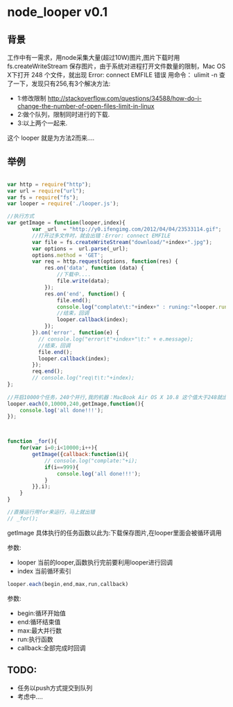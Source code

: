node_looper v0.1
===========

背景
-------------
工作中有一需求，用node采集大量(超过10W)图片,图片下载时用 fs.createWriteStream 保存图片，由于系统对进程打开文件数量的限制，Mac OS X下打开 248 个文件，就出现 Error: connect EMFILE 错误 
用命令： ulimit -n 查了一下，发现只有256,有3个解决方法: 

 - 1:修改限制 http://stackoverflow.com/questions/34588/how-do-i-change-the-number-of-open-files-limit-in-linux 
 - 2:做个队列，限制同时进行的下载. 
 - 3:以上两个一起来. 

这个 looper 就是为方法2而来....

举例
-------------

```  js

var http = require("http");
var url = require("url");
var fs = require("fs");
var looper = require('./looper.js');

//执行方式
var getImage = function(looper,index){
		var _url  = "http://y0.ifengimg.com/2012/04/04/23533114.gif";
		//打开过多文件时，就会出错：Error: connect EMFILE
		var file = fs.createWriteStream("download/"+index+".jpg");
		var options =  url.parse(_url);
		options.method = 'GET';
		var req = http.request(options, function(res) {
			res.on('data', function (data) {
				//下载中....
				file.write(data);
			});
			res.on('end', function() {
				file.end();
				console.log("complate\t:"+index+" : runing:"+looper.runing);
				//结束，回调
				looper.callback(index);
			});
		}).on('error', function(e) {
		  // console.log("error\t"+index+"\t:" + e.message);
		  //结束，回调
		  file.end();
		  looper.callback(index);
		});
		req.end();
		// console.log("req\t\t:"+index);
};
 
//开启10000个任务，240个并行,我的机器：MacBook Air OS X 10.8 这个值大于248就出错。
looper.each(0,10000,240,getImage,function(){
	console.log('all done!!!');
});



function _for(){
	for(var i=0;i<10000;i++){
		getImage({callback:function(i){
			// console.log("complate:"+i);
			if(i==999){
				console.log('all done!!!');
			}
		}},i);
	}
}

//直接运行用for来运行，马上就出错
// _for();
```

getImage 具体执行的任务函数以此为:下载保存图片,在looper里面会被循环调用

参数:
 - looper 当前的looper,函数执行完前要利用looper进行回调 
 - index 当前循环索引 

```  js
looper.each(begin,end,max,run,callback)
```
参数:
 - begin:循环开始值 
 - end:循环结束值 
 - max:最大并行数 
 - run:执行函数 
 - callback:全部完成时回调 


 TODO:
-------------
 - 任务以push方式提交到队列 
 - 考虑中.... 
